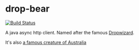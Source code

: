 # drop-bear
[![Build Status](https://travis-ci.org/ankel/drop-bear.svg?branch=master)](https://travis-ci.org/ankel/drop-bear)

A java async http client. Named after the famous [Dropwizard](http://www.dropwizard.io).  

It's also [a famous creature of Australia](https://en.wikipedia.org/wiki/File:Dropbear.jpg)
